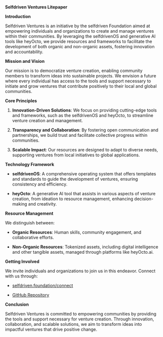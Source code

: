 **Selfdriven Ventures Litepaper**

**Introduction**

Selfdriven Ventures is an initiative by the selfdriven Foundation aimed at empowering individuals and organizations to create and manage ventures within their communities. By leveraging the selfdrivenOS and generative AI tools like heyOcto, we provide resources and frameworks to facilitate the development of both organic and non-organic assets, fostering innovation and accountability.

**Mission and Vision**

Our mission is to democratize venture creation, enabling community members to transform ideas into sustainable projects. We envision a future where every individual has access to the tools and support necessary to initiate and grow ventures that contribute positively to their local and global communities.

**Core Principles**

1. **Innovation-Driven Solutions**: We focus on providing cutting-edge tools and frameworks, such as the selfdrivenOS and heyOcto, to streamline venture creation and management.

2. **Transparency and Collaboration**: By fostering open communication and partnerships, we build trust and facilitate collective progress within communities.

3. **Scalable Impact**: Our resources are designed to adapt to diverse needs, supporting ventures from local initiatives to global applications.

**Technology Framework**

- **selfdrivenOS**: A comprehensive operating system that offers templates and standards to guide the development of ventures, ensuring consistency and efficiency.

- **heyOcto**: A generative AI tool that assists in various aspects of venture creation, from ideation to resource management, enhancing decision-making and creativity.

**Resource Management**

We distinguish between:

- **Organic Resources**: Human skills, community engagement, and collaborative efforts.

- **Non-Organic Resources**: Tokenized assets, including digital intelligence and other tangible assets, managed through platforms like heyOcto.ai.

**Getting Involved**

We invite individuals and organizations to join us in this endeavor. Connect with us through:

- [selfdriven.foundation/connect](https://selfdriven.foundation/connect)

- [GitHub Repository](https://github.com/selfdriven-foundation/selfdriven-ventures)

**Conclusion**

Selfdriven Ventures is committed to empowering communities by providing the tools and support necessary for venture creation. Through innovation, collaboration, and scalable solutions, we aim to transform ideas into impactful ventures that drive positive change. 